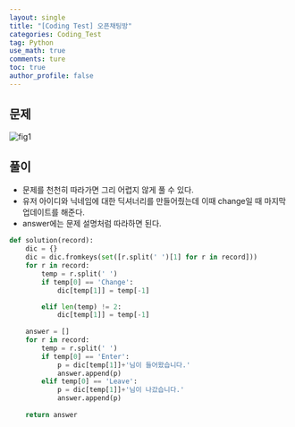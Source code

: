 ```yaml
---
layout: single
title: "[Coding Test] 오픈채팅방"
categories: Coding_Test
tag: Python
use_math: true
comments: ture
toc: true
author_profile: false
---
```



## 문제

![fig1]({{site.url}}/images/2023-08-09-오픈채팅방/문제설명.png)

## 풀이

* 문제를 천천히 따라가면 그리 어렵지 않게 풀 수 있다.
* 유저 아이디와 닉네임에 대한 딕셔너리를 만들어줬는데 이때 change일 때 마지막 업데이트를 해준다.
* answer에는 문제 설명처럼 따라하면 된다.

```python
def solution(record):
    dic = {}
    dic = dic.fromkeys(set([r.split(' ')[1] for r in record]))
    for r in record:
        temp = r.split(' ')
        if temp[0] == 'Change':
            dic[temp[1]] = temp[-1]

        elif len(temp) != 2:
            dic[temp[1]] = temp[-1]
            
    answer = []
    for r in record:
        temp = r.split(' ')
        if temp[0] == 'Enter':
            p = dic[temp[1]]+'님이 들어왔습니다.'
            answer.append(p)
        elif temp[0] == 'Leave':
            p = dic[temp[1]]+'님이 나갔습니다.'
            answer.append(p)
            
    return answer
```
